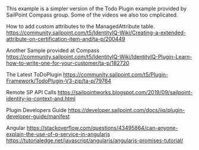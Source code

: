 This example is a simpler version of the Todo Plugin example provided by SailPoint Compass group. Some of the videos we also too cmplicated.

How to add custom attributes to the ManagedAttribute table.
https://community.sailpoint.com/t5/IdentityIQ-Wiki/Creating-a-extended-attribute-on-certification-item-and/ta-p/200449

Another Sample provided at Compass
https://community.sailpoint.com/t5/IdentityIQ-Wiki/IdentityIQ-Plugin-Learn-how-to-write-one-for-your-customer/ta-p/182720

The Latest ToDoPlugin
https://community.sailpoint.com/t5/Plugin-Framework/TodoPlugin-V3-zip/ta-p/79764

Remote SP API Calls
https://sailpointworks.blogspot.com/2019/09/sailpoint-identity-iq-context-and.html

Plugin Developers Guide
https://developer.sailpoint.com/docs/iiq/plugin-developer-guide/manifest

Angular
https://stackoverflow.com/questions/43495864/can-anyone-explain-the-use-of-q-service-in-angularjs
https://tutorialedge.net/javascript/angularjs/angularjs-promises-tutorial/
